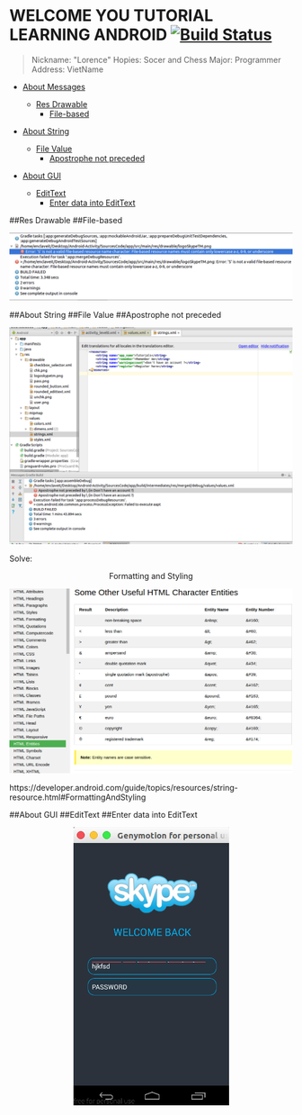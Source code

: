 # WELCOME YOU TUTORIAL LEARNING ANDROID [![Build Status](https://travis-ci.org/nomensa/jquery.hide-show.svg)](https://travis-ci.org/nomensa/jquery.hide-show.svg?branch=master)

> Nickname: "Lorence"
> Hopies: Socer and Chess
> Major: Programmer
> Address: VietName

- [About Messages](#about-messages)
  - [Res Drawable](#res-drawable)
    - [File-based](#file-based)

- [About String](#about-string)
  - [File Value](#file-value)
    - [Apostrophe not preceded](#apostrophe-not-preceded)

- [About GUI](#about-gui)
  - [EditText](#edittext)
    - [Enter data into EditText](#enter-data-into-edittext)

##Res Drawable
##File-based
<p align="center">
	<img src="https://github.com/danisluis6/Android-Error/blob/master/1.png">
</p>

##About String
##File Value
##Apostrophe not preceded
<p align="center">
	<img src="https://github.com/danisluis6/Android-Error/blob/master/3.png">
</p>
Solve:
<p align="center">Formatting and Styling</p>
<p align="center"><img src="https://github.com/danisluis6/Android-Error/blob/master/4.png"></p>
https://developer.android.com/guide/topics/resources/string-resource.html#FormattingAndStyling

##About GUI
##EditText
##Enter data into EditText
<p align="center">
	<img src="https://github.com/danisluis6/Android-Error/blob/master/2.png">
</p>



